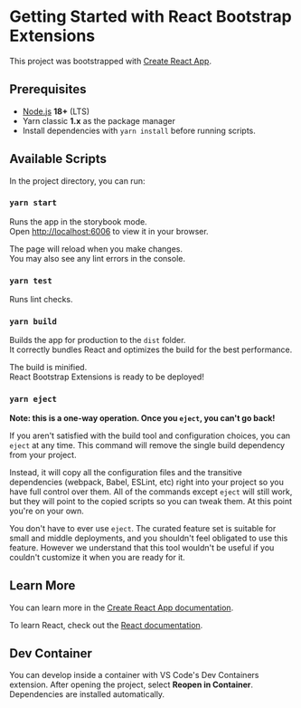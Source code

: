 # Getting Started with React Bootstrap Extensions

This project was bootstrapped with [Create React App](https://github.com/facebook/create-react-app).

## Prerequisites

- [Node.js](https://nodejs.org/) **18+** (LTS)
- Yarn classic **1.x** as the package manager
- Install dependencies with `yarn install` before running scripts.

## Available Scripts

In the project directory, you can run:

### `yarn start`

Runs the app in the storybook mode.\
Open [http://localhost:6006](http://localhost:6006) to view it in your browser.

The page will reload when you make changes.\
You may also see any lint errors in the console.

### `yarn test`

Runs lint checks.

### `yarn build`

Builds the app for production to the `dist` folder.\
It correctly bundles React and optimizes the build for the best performance.

The build is minified.\
React Bootstrap Extensions is ready to be deployed!

### `yarn eject`

**Note: this is a one-way operation. Once you `eject`, you can't go back!**

If you aren't satisfied with the build tool and configuration choices, you can `eject` at any time. This command will remove the single build dependency from your project.

Instead, it will copy all the configuration files and the transitive dependencies (webpack, Babel, ESLint, etc) right into your project so you have full control over them. All of the commands except `eject` will still work, but they will point to the copied scripts so you can tweak them. At this point you're on your own.

You don't have to ever use `eject`. The curated feature set is suitable for small and middle deployments, and you shouldn't feel obligated to use this feature. However we understand that this tool wouldn't be useful if you couldn't customize it when you are ready for it.

## Learn More

You can learn more in the [Create React App documentation](https://facebook.github.io/create-react-app/docs/getting-started).

To learn React, check out the [React documentation](https://reactjs.org/).

## Dev Container

You can develop inside a container with VS Code's Dev Containers extension.
After opening the project, select **Reopen in Container**. Dependencies are
installed automatically.

